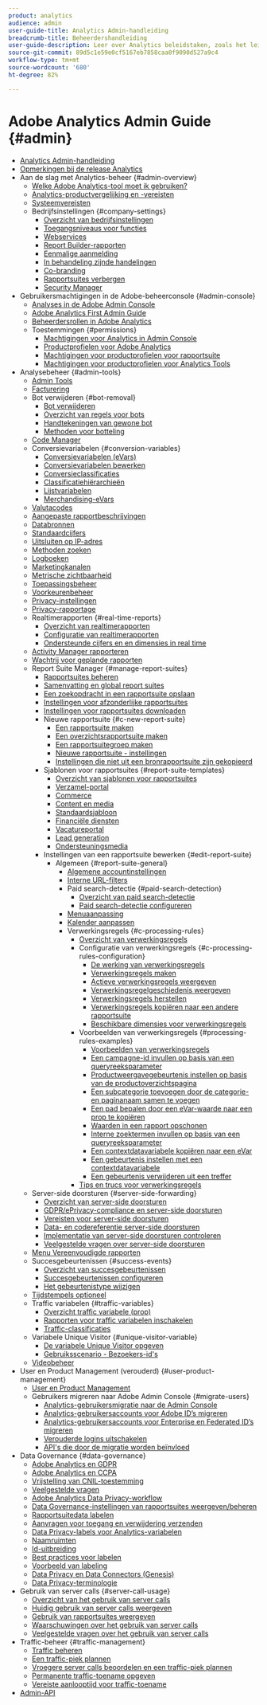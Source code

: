 ```yaml
---
product: analytics
audience: admin
user-guide-title: Analytics Admin-handleiding
breadcrumb-title: Beheerdershandleiding
user-guide-description: Leer over Analytics beleidstaken, zoals het leiden van gebruikers en producten in de Admin Console van de Experience Cloud, het vormen rapportreeksen, en meer.
source-git-commit: 89d5c1e59e0cf5167eb7858caa0f9090d527a9c4
workflow-type: tm+mt
source-wordcount: '680'
ht-degree: 82%

---
```



# Adobe Analytics Admin Guide {#admin}

+ [Analytics Admin-handleiding](home.md)
+ [Opmerkingen bij de release Analytics](https://experienceleague.adobe.com/docs/analytics/release-notes/latest.html)
+ Aan de slag met Analytics-beheer {#admin-overview}
   + [Welke Adobe Analytics-tool moet ik gebruiken?](get-started/which-analytics-tool.md)
   + [Analytics-productvergelijking en -vereisten](get-started/analytics-product-comparison.md)
   + [Systeemvereisten](get-started/sys-reqs.md)
   + Bedrijfsinstellingen {#company-settings}
      + [Overzicht van bedrijfsinstellingen](get-started/company/c-company-settings.md)
      + [Toegangsniveaus voor functies](get-started/company/feature-access-levels.md)
      + [Webservices](get-started/company/web-services-admin.md)
      + [Report Builder-rapporten](get-started/company/report-builder-reports-admin.md)
      + [Eenmalige aanmelding](get-started/company/single-signon-admin.md)
      + [In behandeling zijnde handelingen](get-started/company/pending-actions-admin.md)
      + [Co-branding](get-started/company/co-branding-admin.md)
      + [Rapportsuites verbergen](get-started/company/c-hide-report-suites.md)
      + [Security Manager](get-started/company/security-manager.md)
+ Gebruikersmachtigingen in de Adobe-beheerconsole {#admin-console}
   + [Analyses in de Adobe Admin Console](admin-console/home.md)
   + [Adobe Analytics First Admin Guide](admin-console/first-admin-guide.md)
   + [Beheerdersrollen in Adobe Analytics](admin-console/admin-roles-in-analytics.md)
   + Toestemmingen {#permissions}
      + [Machtigingen voor Analytics in Admin Console](admin-console/permissions/summary-tables.md)
      + [Productprofielen voor Adobe Analytics](admin-console/permissions/product-profile.md)
      + [Machtigingen voor productprofielen voor rapportsuite](admin-console/permissions/report-suite-tools.md)
      + [Machtigingen voor productprofielen voor Analytics Tools](admin-console/permissions/analytics-tools.md)
+ Analysebeheer {#admin-tools}
   + [Admin Tools](admin/c-admin-tools.md)
   + [Facturering](admin/billing-admin.md)
   + Bot verwijderen {#bot-removal}
      + [Bot verwijderen](admin/bot-removal/bot-removal.md)
      + [Overzicht van regels voor bots](admin/bot-removal/bot-rules.md)
      + [Handtekeningen van gewone bot](admin/bot-removal/bot-signatures.md)
      + [Methoden voor botteling](admin/bot-removal/bot-exclusion-methods.md)
   + [Code Manager](admin/code-manager-admin.md)
   + Conversievariabelen {#conversion-variables}
      + [Conversievariabelen (eVars)](admin/conversion-var-admin/conversion-var-admin.md)
      + [Conversievariabelen bewerken](admin/conversion-var-admin/t-conversion-variables-admin.md)
      + [Conversieclassificaties](admin/conversion-var-admin/conversion-classifications.md)
      + [Classificatiehiërarchieën](admin/conversion-var-admin/classification-hierarchies.md)
      + [Lijstvariabelen](admin/conversion-var-admin/list-var-admin.md)
      + [Merchandising-eVars](admin/conversion-var-admin/merchandising-evars.md)
   + [Valutacodes](admin/currency.md)
   + [Aangepaste rapportbeschrijvingen](admin/custom-desc-admin.md)
   + [Databronnen](admin/data-sources.md)
   + [Standaardcijfers](admin/default-metrics.md)
   + [Uitsluiten op IP-adres](admin/exclude-ip.md)
   + [Methoden zoeken](admin/finding-methods.md)
   + [Logboeken](admin/logs.md)
   + [Marketingkanalen](admin/marketing-channels-admin.md)
   + [Metrische zichtbaarheid](admin/metric-visibility.md)
   + [Toepassingsbeheer](admin/mobile-management.md)
   + [Voorkeurenbeheer](admin/preferences-manager.md)
   + [Privacy-instellingen](admin/privacy-settings.md)
   + [Privacy-rapportage](admin/privacy-reporting.md)
   + Realtimerapporten {#real-time-reports}
      + [Overzicht van realtimerapporten](admin/realtime/realtime.md)
      + [Configuratie van realtimerapporten](admin/realtime/t-realtime-admin.md)
      + [Ondersteunde cijfers en en dimensies in real time](admin/realtime/realtime-metrics.md)
   + [Activity Manager rapporteren](admin/reporting-activity.md)
   + [Wachtrij voor geplande rapporten](admin/scheduled-reports-admin.md)
   + Report Suite Manager {#manage-report-suites}
      + [Rapportsuites beheren](admin/c-manage-report-suites/report-suites-admin.md)
      + [Samenvatting en global report suites](admin/c-manage-report-suites/rollup-report-suite.md)
      + [Een zoekopdracht in een rapportsuite opslaan](admin/c-manage-report-suites/t-report-suite-saved-search.md)
      + [Instellingen voor afzonderlijke rapportsuites](admin/c-manage-report-suites/individual-rs-settings.md)
      + [Instellingen voor rapportsuites downloaden](admin/c-manage-report-suites/t-download-rs-settings.md)
      + Nieuwe rapportsuite {#c-new-report-suite}
         + [Een rapportsuite maken](admin/c-manage-report-suites/c-new-report-suite/t-create-a-report-suite.md)
         + [Een overzichtsrapportsuite maken](admin/c-manage-report-suites/c-new-report-suite/t-rollups.md)
         + [Een rapportsuitegroep maken](admin/c-manage-report-suites/c-new-report-suite/t-create-rs-group.md)
         + [Nieuwe rapportsuite - instellingen](admin/c-manage-report-suites/c-new-report-suite/new-report-suite.md)
         + [Instellingen die niet uit een bronrapportsuite zijn gekopieerd](admin/c-manage-report-suites/c-new-report-suite/settings-not-copied-from-rs.md)
      + Sjablonen voor rapportsuites {#report-suite-templates}
         + [Overzicht van sjablonen voor rapportsuites](admin/c-manage-report-suites/c-report-suite-templates/report-suite-templates.md)
         + [Verzamel-portal](admin/c-manage-report-suites/c-report-suite-templates/aggregator-portal.md)
         + [Commerce](admin/c-manage-report-suites/c-report-suite-templates/commerce-admin.md)
         + [Content en media](admin/c-manage-report-suites/c-report-suite-templates/content-media.md)
         + [Standaardsjabloon](admin/c-manage-report-suites/c-report-suite-templates/default-rs-template.md)
         + [Financiële diensten](admin/c-manage-report-suites/c-report-suite-templates/financial-services.md)
         + [Vacatureportal](admin/c-manage-report-suites/c-report-suite-templates/job-portal.md)
         + [Lead generation](admin/c-manage-report-suites/c-report-suite-templates/lead-generation.md)
         + [Ondersteuningsmedia](admin/c-manage-report-suites/c-report-suite-templates/support-media.md)
      + Instellingen van een rapportsuite bewerken {#edit-report-suite}
         + Algemeen {#report-suite-general}
            + [Algemene accountinstellingen](admin/c-manage-report-suites/c-edit-report-suites/general/general-acct-settings-admin.md)
            + [Interne URL-filters](admin/c-manage-report-suites/c-edit-report-suites/general/internal-url-filter-admin.md)
            + Paid search-detectie {#paid-search-detection}
               + [Overzicht van paid search-detectie](admin/c-manage-report-suites/c-edit-report-suites/general/paid-search-detection/paid-search-detection.md)
               + [Paid search-detectie configureren](admin/c-manage-report-suites/c-edit-report-suites/general/paid-search-detection/t-paid-search-detection.md)
            + [Menuaanpassing](admin/c-manage-report-suites/c-edit-report-suites/general/customize-menus.md)
            + [Kalender aanpassen](admin/c-manage-report-suites/c-edit-report-suites/general/custom-calendar.md)
            + Verwerkingsregels {#c-processing-rules}
               + [Overzicht van verwerkingsregels](admin/c-manage-report-suites/c-edit-report-suites/general/c-processing-rules/processing-rules.md)
               + Configuratie van verwerkingsregels {#c-processing-rules-configuration}
                  + [De werking van verwerkingsregels](admin/c-manage-report-suites/c-edit-report-suites/general/c-processing-rules/c-processing-rules-configuration/processing-rules-about.md)
                  + [Verwerkingsregels maken](admin/c-manage-report-suites/c-edit-report-suites/general/c-processing-rules/c-processing-rules-configuration/t-processing-rules.md)
                  + [Actieve verwerkingsregels weergeven](admin/c-manage-report-suites/c-edit-report-suites/general/c-processing-rules/c-processing-rules-configuration/t-processing-rules-view.md)
                  + [Verwerkingsregelgeschiedenis weergeven](admin/c-manage-report-suites/c-edit-report-suites/general/c-processing-rules/c-processing-rules-configuration/t-processing-rule-view-history.md)
                  + [Verwerkingsregels herstellen](admin/c-manage-report-suites/c-edit-report-suites/general/c-processing-rules/c-processing-rules-configuration/t-processing-rules-restore.md)
                  + [Verwerkingsregels kopiëren naar een andere rapportsuite](admin/c-manage-report-suites/c-edit-report-suites/general/c-processing-rules/c-processing-rules-configuration/t-processing-rules-copy-to-rs.md)
                  + [Beschikbare dimensies voor verwerkingsregels](admin/c-manage-report-suites/c-edit-report-suites/general/c-processing-rules/processing-rule-dimensions.md)
               + Voorbeelden van verwerkingsregels {#processing-rules-examples}
                  + [Voorbeelden van verwerkingsregels](admin/c-manage-report-suites/c-edit-report-suites/general/c-processing-rules/processing-rules-examples/processing-rules-examples.md)
                  + [Een campagne-id invullen op basis van een queryreeksparameter](admin/c-manage-report-suites/c-edit-report-suites/general/c-processing-rules/processing-rules-examples/processing-rules-populate-campaign-id.md)
                  + [Productweergavegebeurtenis instellen op basis van de productoverzichtspagina](admin/c-manage-report-suites/c-edit-report-suites/general/c-processing-rules/processing-rules-examples/setting-the-product-view-event.md)
                  + [Een subcategorie toevoegen door de categorie- en paginanaam samen te voegen](admin/c-manage-report-suites/c-edit-report-suites/general/c-processing-rules/processing-rules-examples/subcategory-concatenating.md)
                  + [Een pad bepalen door een eVar-waarde naar een prop te kopiëren](admin/c-manage-report-suites/c-edit-report-suites/general/c-processing-rules/processing-rules-examples/processing-rules-determining-path.md)
                  + [Waarden in een rapport opschonen](admin/c-manage-report-suites/c-edit-report-suites/general/c-processing-rules/processing-rules-examples/clean-up-values-in-a-report.md)
                  + [Interne zoektermen invullen op basis van een queryreeksparameter](admin/c-manage-report-suites/c-edit-report-suites/general/c-processing-rules/processing-rules-examples/processing-rules-populating-internal-search.md)
                  + [Een contextdatavariabele kopiëren naar een eVar](admin/c-manage-report-suites/c-edit-report-suites/general/c-processing-rules/processing-rules-examples/processing-rules-copy-context-data.md)
                  + [Een gebeurtenis instellen met een contextdatavariabele](admin/c-manage-report-suites/c-edit-report-suites/general/c-processing-rules/processing-rules-examples/processing-rules-copy-context-data-event.md)
                  + [Een gebeurtenis verwijderen uit een treffer](admin/c-manage-report-suites/c-edit-report-suites/general/c-processing-rules/processing-rules-examples/processing-rules-remove-event.md)
               + [Tips en trucs voor verwerkingsregels](admin/c-manage-report-suites/c-edit-report-suites/general/c-processing-rules/processing-rules-tips.md)
   + Server-side doorsturen {#server-side-forwarding}
      + [Overzicht van server-side doorsturen](admin/c-server-side-forwarding/ssf.md)
      + [GDPR/ePrivacy-compliance en server-side doorsturen](admin/c-server-side-forwarding/ssf-gdpr.md)
      + [Vereisten voor server-side doorsturen](admin/c-server-side-forwarding/ssf-requirements.md)
      + [Data- en codereferentie server-side doorsturen](admin/c-server-side-forwarding/ssf-reference.md)
      + [Implementatie van server-side doorsturen controleren](admin/c-server-side-forwarding/ssf-verify.md)
      + [Veelgestelde vragen over server-side doorsturen](admin/c-server-side-forwarding/ssf-faq.md)
   + [Menu Vereenvoudigde rapporten](admin/t-simplified-menu.md)
   + Succesgebeurtenissen {#success-events}
      + [Overzicht van succesgebeurtenissen](admin/c-success-events/success-event.md)
      + [Succesgebeurtenissen configureren](admin/c-success-events/t-success-events.md)
      + [Het gebeurtenistype wijzigen](admin/c-success-events/event-type.md)
   + [Tijdstempels optioneel](admin/timestamp-optional.md)
   + Traffic variabelen {#traffic-variables}
      + [Overzicht traffic variabele (prop)](admin/c-traffic-variables/traffic-var.md)
      + [Rapporten voor traffic variabelen inschakelen](admin/c-traffic-variables/t-traffic-variable.md)
      + [Traffic-classificaties](admin/c-traffic-variables/traffic-classifications.md)
   + Variabele Unique Visitor {#unique-visitor-variable}
      + [De variabele Unique Visitor opgeven](admin/unique-visitor-variable-admin/t-unique-visitor-variable.md)
      + [Gebruiksscenario - Bezoekers-id&#39;s](admin/unique-visitor-variable-admin/extract-visitorids-usecase.md)
   + [Videobeheer](admin/video-management.md)
+ User en Product Management (verouderd) {#user-product-management}
   + [User en Product Management](user-management2/user-management.md)
   + Gebruikers migreren naar Adobe Admin Console {#migrate-users}
      + [Analytics-gebruikersmigratie naar de Admin Console](user-management2/user-migration/c-migration-tool.md)
      + [Analytics-gebruikersaccounts voor Adobe ID’s migreren](user-management2/user-migration/t-migrate-users.md)
      + [Analytics-gebruikersaccounts voor Enterprise en Federated ID’s migreren](user-management2/user-migration/migrate-enterprise.md)
      + [Verouderde logins uitschakelen](user-management2/user-migration/t-disable-legacy-login.md)
      + [API&#39;s die door de migratie worden beïnvloed](user-management2/user-migration/developer.md)
+ Data Governance {#data-governance}
   + [Adobe Analytics en GDPR](c-data-governance/an-gdpr-overview.md)
   + [Adobe Analytics en CCPA](c-data-governance/an-ccpa-overview.md)
   + [Vrijstelling van CNIL-toestemming](c-data-governance/cnil-consent-exemption.md)
   + [Veelgestelde vragen](c-data-governance/gdpr-faq.md)
   + [Adobe Analytics Data Privacy-workflow](c-data-governance/an-gdpr-workflow.md)
   + [Data Governance-instellingen van rapportsuites weergeven/beheren](c-data-governance/gdpr-view-settings.md)
   + [Rapportsuitedata labelen](c-data-governance/gdpr-setup-reportsuite.md)
   + [Aanvragen voor toegang en verwijdering verzenden](c-data-governance/gdpr-submit-access-delete.md)
   + [Data Privacy-labels voor Analytics-variabelen](c-data-governance/gdpr-labels.md)
   + [Naamruimten](c-data-governance/gdpr-namespaces.md)
   + [Id-uitbreiding](c-data-governance/gdpr-id-expansion.md)
   + [Best practices voor labelen](c-data-governance/gdpr-analytics-ids.md)
   + [Voorbeeld van labeling](c-data-governance/gdpr-labeling-example.md)
   + [Data Privacy en Data Connectors (Genesis)](c-data-governance/data-connectors-gdpr.md)
   + [Data Privacy-terminologie](c-data-governance/gdpr-terminology.md)
+ Gebruik van server calls {#server-call-usage}
   + [Overzicht van het gebruik van server calls](c-server-call-usage/overage-overview.md)
   + [Huidig gebruik van server calls weergeven](c-server-call-usage/server-call-usage-dashboard.md)
   + [Gebruik van rapportsuites weergeven](c-server-call-usage/report-suite-usage.md)
   + [Waarschuwingen over het gebruik van server calls](c-server-call-usage/scu-alerts.md)
   + [Veelgestelde vragen over het gebruik van server calls](c-server-call-usage/overage-faq.md)
+ Traffic-beheer {#traffic-management}
   + [Traffic beheren](c-traffic-management/traffic-management.md)
   + [Een traffic-piek plannen](c-traffic-management/t-traffic-schedule-spike.md)
   + [Vroegere server calls beoordelen en een traffic-piek plannen](c-traffic-management/traffic-spike-estimate-past-server-calls.md)
   + [Permanente traffic-toename opgeven](c-traffic-management/t-traffic-permanent.md)
   + [Vereiste aanlooptijd voor traffic-toename](c-traffic-management/traffic-lead-time.md)
+ [Admin-API](c-admin-api/c-admin-api.md)
